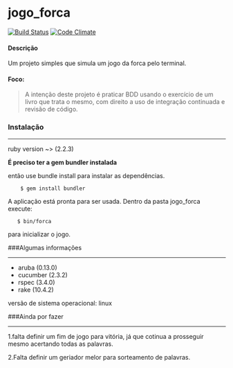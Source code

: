# jogo_forca #

[![Build Status](https://travis-ci.org/Nabucodono5or/jogo_forca.svg?branch=master)](https://travis-ci.org/Nabucodono5or/jogo_forca)
[![Code Climate](https://codeclimate.com/github/Nabucodono5or/jogo_forca/badges/gpa.svg)](https://codeclimate.com/github/Nabucodono5or/jogo_forca)
#### **Descrição**
Um projeto simples que simula um jogo da forca pelo terminal.
#### Foco:
> A intenção deste projeto é praticar BDD usando o exercício de um livro que trata o mesmo, com direito a uso de integração continuada  e revisão de código.

### Instalação
* * *
ruby version ~> (2.2.3)

**É preciso ter a gem bundler instalada**


então use bundle install para instalar as dependências.

        $ gem install bundler
        
A aplicação está pronta para ser usada.
Dentro da pasta jogo_forca execute:

       $ bin/forca
        
para inicializar o jogo.

###Algumas informações
* * *

* aruba (0.13.0)
* cucumber (2.3.2)
* rspec (3.4.0)
* rake (10.4.2)

versão de sistema operacional: linux

###Ainda por fazer
* * *

1.falta definir um fim de jogo para vitória, já que  cotinua a prosseguir mesmo acertando todas as palavras.

2.Falta definir um geriador melor para sorteamento de palavras.

